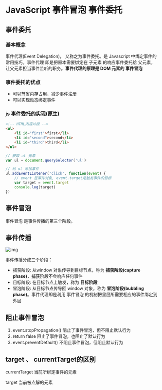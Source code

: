 # JavaScript 事件冒泡 事件委托

## 事件委托

### 基本概念

事件代理(Event Delegation)， 又称之为事件委托。是 Javascript 中绑定事件的常用技巧。事件代理 即是把原本需要绑定在 子元素 的响应事件委托给 父元素，让父元素担当事件监听的职务。**事件代理的原理是 DOM 元素的 事件冒泡**

### 事件委托的优点

- 可以节省内存占用，减少事件注册
- 可以实现动态绑定事件

### js 事件委托的实现(原生)

```html
<!-- HTML内容片段 -->
<ul>
    <li id="first">first</li>
    <li id="second">second</li>
    <li id="third">third</li>
</ul>
```

```JavaScript
// 获取 ul 元素
var ul = document.querySelector('ul')

// 给 ul 添加事件
ul.addEventListener('click', function(event) {
    // event 是事件对象, event.target是触发事件的目标
    var target = event.target
    console.log(target)
})
```



## 事件冒泡

事件冒泡 是事件传播的第三个阶段。

## 事件传播

![img](https://img-blog.csdnimg.cn/2019011111581623.jpg)

事件传播分成三个阶段：

- 捕获阶段: 从window 对象传导到目标节点，称为 **捕获阶段(capture phase)**，捕获阶段不会响应任何事件
- 目标阶段: 在目标节点上触发，称为 **目标阶段**
- 冒泡阶段: 从目标节点传导回 window 对象，称为 **冒泡阶段(bubbling phase)**。事件代理即是利用 事件冒泡 的机制把里层所需要相应的事件绑定到外层

[原文转载]: https://blog.csdn.net/qq_38128179/article/details/86293394

## 阻止事件冒泡

1. event.stopPropagation()
   阻止了事件冒泡，但不阻止默认行为
2. return false
   阻止了事件冒泡，也阻止了默认行为
3. event.preventDefault()
   不阻止事件冒泡，但阻止默认行为

## target 、 currentTarget的区别

currentTarget 当前所绑定事件的元素

target 当前被点解的元素